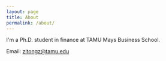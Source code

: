 ```yaml
---
layout: page
title: About
permalink: /about/
---
```


I'm a Ph.D. student in finance at TAMU Mays Business School.

Email: [zitongz@tamu.edu](mailto:zitongz@tamu.edu)


